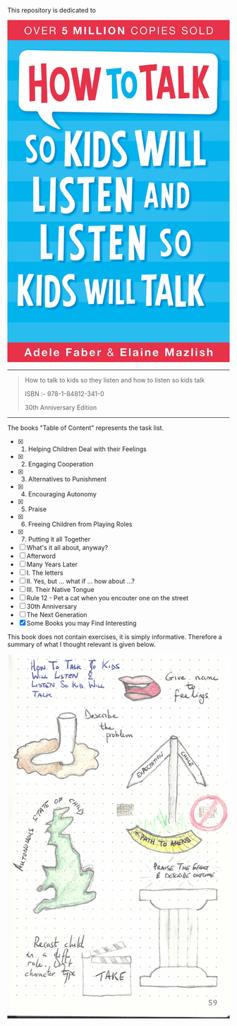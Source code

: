 This repository is dedicated to

![book_cover](book_cover.jpg)

---

> How to talk to kids so they listen and how to listen so kids talk
>
> ISBN :- 978-1-84812-341-0
>
> 30th Anniversary Edition

---

The books "Table of Content"  represents the task list.

- [x] 1. Helping Children Deal with their Feelings
- [x] 2. Engaging Cooperation
- [x] 3. Alternatives to Punishment
- [x] 4. Encouraging Autonomy
- [x] 5. Praise
- [x] 6. Freeing Children from Playing Roles
- [x] 7. Putting it all Together
- [ ] What's it all about, anyway?
- [ ] Afterword
- [ ] Many Years Later
- [ ] I. The letters
- [ ] II. Yes, but ... what if ... how about ...?
- [ ] III. Their Native Tongue
- [ ] Rule 12 - Pet a cat when you encouter one on the street
- [ ] 30th Anniversary
- [ ] The Next Generation
- [x] Some Books you may Find Interesting

This book does not contain exercises, it is simply informative. Therefore a summary of what I thought relevant is given below. 

![how_to_talk_to_kids](how_to_talk_to_kids.jpg)

